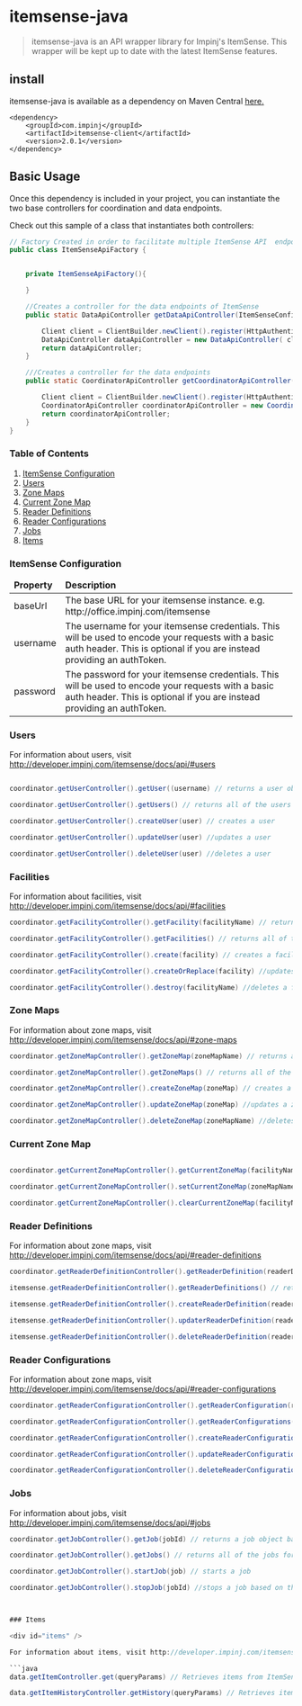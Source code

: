 # itemsense-java
> itemsense-java is an API wrapper library for Impinj's ItemSense. This wrapper will be kept up to date with the latest ItemSense features.

## install
itemsense-java is available as a dependency on Maven Central [here.](http://mvnrepository.com/artifact/com.impinj/itemsense-client)

```
<dependency>
	<groupId>com.impinj</groupId>
	<artifactId>itemsense-client</artifactId>
	<version>2.0.1</version>
</dependency>
```

## Basic Usage
Once this dependency is included in your project, you can instantiate the two base controllers for coordination and data endpoints.

Check out this sample of a class that instantiates both controllers:

```java
// Factory Created in order to facilitate multiple ItemSense API  endpoints
public class ItemSenseApiFactory {


    private ItemSenseApiFactory(){

    }

    //Creates a controller for the data endpoints of ItemSense
    public static DataApiController getDataApiController(ItemSenseConfiguration itemSenseConfiguration){

        Client client = ClientBuilder.newClient().register(HttpAuthenticationFeature.basic(itemSenseConfiguration.getUserName(), itemSenseConfiguration.getPassword()));
        DataApiController dataApiController = new DataApiController( client, URI.create(itemSenseConfiguration.getBaseUrl()));
        return dataApiController;
    }

    ///Creates a controller for the data endpoints
    public static CoordinatorApiController getCoordinatorApiController(ItemSenseConfiguration itemSenseConfiguration){

        Client client = ClientBuilder.newClient().register(HttpAuthenticationFeature.basic(itemSenseConfiguration.getUserName(), itemSenseConfiguration.getPassword()));
        CoordinatorApiController coordinatorApiController = new CoordinatorApiController( client, URI.create(itemSenseConfiguration.getBaseUrl()));
        return coordinatorApiController;
    }
}
```

### Table of Contents
1. <a href="#itemsenseConfig">ItemSense Configuration</a>
2. <a href="#users">Users</a>
3. <a href="#zoneMaps">Zone Maps </a>
4. <a href= "#currentZoneMap"> Current Zone Map </a>
5. <a href= "#readerDefinitions" >Reader Definitions </a>
6. <a href ="#readerConfigurations"> Reader Configurations </a>
7. <a href= "#jobs" >Jobs </a>
8. <a href= "#items">Items </a>



### ItemSense Configuration
<div id="itemsenseConfig" />
<table>
<thead>
<tr>
<td>
<b>Property</b>
</td>
<td>
<b>Description</b>
</td>
</tr>
</thead>
<tbody>
<tr>
  <td>
  baseUrl
  </td>
  <td>
  The base URL for your itemsense instance. e.g. http://office.impinj.com/itemsense
  </td>
</tr>
<tr>
  <td>
  username
  </td>
  <td>
  The username for your itemsense credentials. This will be used to encode your requests with a basic auth header. This is optional if you are instead providing an authToken.
  </td>
</tr>
<tr>
  <td>
  password
</td>
  <td>
  The password for your itemsense credentials. This will be used to encode your requests with a basic auth header. This is optional if you are instead providing an authToken.
  </td>
</tr>
</tbody>

</table>



### Users

<div id="users" />

For information about users, visit http://developer.impinj.com/itemsense/docs/api/#users

```java

coordinator.getUserController().getUser((username) // returns a user object based on username

coordinator.getUserController().getUsers() // returns all of the users for an itemsense instance

coordinator.getUserController().createUser(user) // creates a user

coordinator.getUserController().updateUser(user) //updates a user

coordinator.getUserController().deleteUser(user) //deletes a user

```
### Facilities

<div id="facilities" />

For information about facilities, visit http://developer.impinj.com/itemsense/docs/api/#facilities

```java
coordinator.getFacilityController().getFacility(facilityName) // returns a facility object based on the name

coordinator.getFacilityController().getFacilities() // returns all of the facilities for an itemsense instance

coordinator.getFacilityController().create(facility) // creates a facility

coordinator.getFacilityController().createOrReplace(facility) //updates a faciity

coordinator.getFacilityController().destroy(facilityName) //deletes a faciity
```


### Zone Maps

<div id="zoneMaps" />

For information about zone maps, visit http://developer.impinj.com/itemsense/docs/api/#zone-maps

```java
coordinator.getZoneMapController().getZoneMap(zoneMapName) // returns a zone map object based on the name

coordinator.getZoneMapController().getZoneMaps() // returns all of the zone maps for an itemsense instance

coordinator.getZoneMapController().createZoneMap(zoneMap) // creates a zone map

coordinator.getZoneMapController().updateZoneMap(zoneMap) //updates a zone map

coordinator.getZoneMapController().deleteZoneMap(zoneMapName) //deletes a zone map
```

### Current Zone Map

<div id="currentZoneMap" />

```java

coordinator.getCurrentZoneMapController().getCurrentZoneMap(facilityName) // returns the current zonemap for a specific facility

coordinator.getCurrentZoneMapController().setCurrentZoneMap(zoneMapName) // updates/sets the current zone map

coordinator.getCurrentZoneMapController().clearCurrentZoneMap(facilityName) // clears the current zone map value
```

### Reader Definitions

<div id="readerDefintions" />

For information about zone maps, visit http://developer.impinj.com/itemsense/docs/api/#reader-definitions

```java
coordinator.getReaderDefinitionController().getReaderDefinition(readerDefinitionName) // returns a reader definition object based on the name

itemsense.getReaderDefinitionController().getReaderDefinitions() // returns all of the reader definitions for an itemsense instance

itemsense.getReaderDefinitionController().createReaderDefinition(readerDefinition) // creates a reader definition

itemsense.getReaderDefinitionController().updaterReaderDefinition(readerDefinition) //updates a reader definition

itemsense.getReaderDefinitionController().deleteReaderDefinition(readerDefinitionName) //deletes a reader definition based on the name
```

### Reader Configurations

<div id="readerConfigurations" />

For information about zone maps, visit http://developer.impinj.com/itemsense/docs/api/#reader-configurations

```java
coordinator.getReaderConfigurationController().getReaderConfiguration(readerConfigurationName) // returns a reader configuration object based on the name

coordinator.getReaderConfigurationController().getReaderConfigurations() // returns all of the reader configurations for an itemsense instance

coordinator.getReaderConfigurationController().createReaderConfiguration(readerConfiguration) // creates a reader configuration

coordinator.getReaderConfigurationController().updateReaderConfiguration(readerConfiguration) //updates a reader configuration

coordinator.getReaderConfigurationController().deleteReaderConfiguration(readerConfigurationName) //deletes a reader configuration based on the name
```


### Jobs

<div id="jobs" />

For information about jobs, visit http://developer.impinj.com/itemsense/docs/api/#jobs

```java
coordinator.getJobController().getJob(jobId) // returns a job object based on the id

coordinator.getJobController().getJobs() // returns all of the jobs for an itemsense instance

coordinator.getJobController().startJob(job) // starts a job

coordinator.getJobController().stopJob(jobId) //stops a job based on the id



### Items

<div id="items" />

For information about items, visit http://developer.impinj.com/itemsense/docs/api/#items

```java
data.getItemController.get(queryParams) // Retrieves items from ItemSense. Takes in a map of query Params, but also has multiple overloads

data.getItemHistoryController.getHistory(queryParams) // Retrieves item history records from ItemSense. Takes in a map of query Params, but also has multiple overloads
```


